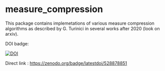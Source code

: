 # measure_compression

This package contains implemetations of various measure compression algorithms as described by G. Turinici in several works after 2020 (look on arxiv).



DOI badge: 

[![DOI](https://zenodo.org/badge/528878851.svg)](https://zenodo.org/badge/latestdoi/528878851)


Direct link : https://zenodo.org/badge/latestdoi/528878851



